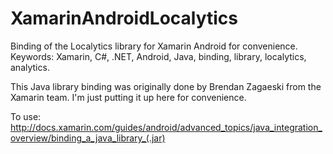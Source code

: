 XamarinAndroidLocalytics
========================

Binding of the Localytics library for Xamarin Android for convenience.
Keywords: Xamarin, C#, .NET, Android, Java, binding, library, localytics, analytics.

This Java library binding was originally done by Brendan Zagaeski from the
Xamarin team. I'm just putting it up here for convenience.

To use: http://docs.xamarin.com/guides/android/advanced_topics/java_integration_overview/binding_a_java_library_(.jar)

